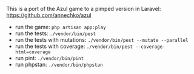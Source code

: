 This is a port of the Azul game to a pimped version in Laravel: https://github.com/annechko/azul

- run the game: `php artisan app:play`
- run the tests: `./vendor/bin/pest`
- run the tests with mutations: `./vendor/bin/pest --mutate --parallel`
- run the tests with coverage: `./vendor/bin/pest --coverage-html=coverage`
- run pint: `./vendor/bin/pint`
- run phpstan: `./vendor/bin/phpstan`